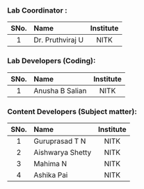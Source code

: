 ### Lab Coordinator :

| SNo. | Name | Institute |
| :--: | :-- | :-------: |
|  1   | Dr. Pruthviraj U | NITK |

### Lab Developers (Coding):

| SNo. | Name | Institute |
| :--: | :-- | :-------: |
|  1   | Anusha B Salian | NITK |

### Content Developers (Subject matter):

| SNo. | Name | Institute |
| :--: | :-- | :-------: |
|  1   | Guruprasad T N | NITK |
|  2   | Aishwarya Shetty | NITK |
|  3   | Mahima N | NITK |
|  4   | Ashika Pai | NITK |
